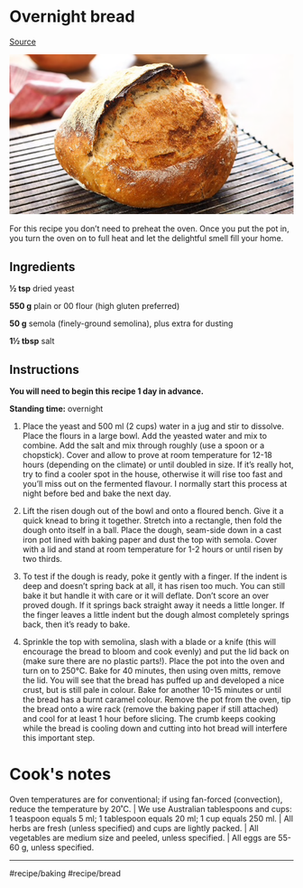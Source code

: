 # Overnight bread
[Source](https://www.sbs.com.au/food/recipes/overnight-bread-baked-cast-iron-pot)

![](assets/54b62fb9b6c772bc100cebbbf2136dbd.jpg)


For this recipe you don’t need to preheat the oven. Once you put the pot in, you turn the oven on to full heat and let the delightful smell fill your home.

## Ingredients
**½ tsp** dried yeast

**550 g** plain or 00 flour (high gluten preferred)

**50 g** semola (finely-ground semolina), plus extra for dusting

**1½ tbsp** salt

## Instructions
**You will need to begin this recipe 1 day in advance.**

**Standing time:** overnight

1. Place the yeast and 500 ml (2 cups) water in a jug and stir to dissolve. Place the flours in a large bowl. Add the yeasted water and mix to combine. Add the salt and mix through roughly (use a spoon or a chopstick). Cover and allow to prove at room temperature for 12-18 hours (depending on the climate) or until doubled in size. If it’s really hot, try to find a cooler spot in the house, otherwise it will rise too fast and you’ll miss out on the fermented flavour. I normally start this process at night before bed and bake the next day.

2. Lift the risen dough out of the bowl and onto a floured bench. Give it a quick knead to bring it together. Stretch into a rectangle, then fold the dough onto itself in a ball. Place the dough, seam-side down in a cast iron pot lined with baking paper and dust the top with semola. Cover with a lid and stand at room temperature for 1-2 hours or until risen by two thirds.

3. To test if the dough is ready, poke it gently with a finger. If the indent is deep and doesn’t spring back at all, it has risen too much. You can still bake it but handle it with care or it will deflate. Don’t score an over proved dough. If it springs back straight away it needs a little longer. If the finger leaves a little indent but the dough almost completely springs back, then it’s ready to bake.

4. Sprinkle the top with semolina, slash with a blade or a knife (this will encourage the bread to bloom and cook evenly) and put the lid back on (make sure there are no plastic parts!). Place the pot into the oven and turn on to 250°C. Bake for 40 minutes, then using oven mitts, remove the lid. You will see that the bread has puffed up and developed a nice crust, but is still pale in colour. Bake for another 10-15 minutes or until the bread has a burnt caramel colour. Remove the pot from the oven, tip the bread onto a wire rack (remove the baking paper if still attached) and cool for at least 1 hour before slicing. The crumb keeps cooking while the bread is cooling down and cutting into hot bread will interfere this important step.


# Cook's notes
Oven temperatures are for conventional; if using fan-forced (convection), reduce the temperature by 20˚C. | We use Australian tablespoons and cups: 1 teaspoon equals 5 ml; 1 tablespoon equals 20 ml; 1 cup equals 250 ml. | All herbs are fresh (unless specified) and cups are lightly packed. | All vegetables are medium size and peeled, unless specified. | All eggs are 55-60 g, unless specified.
- - - -
#recipe/baking
#recipe/bread